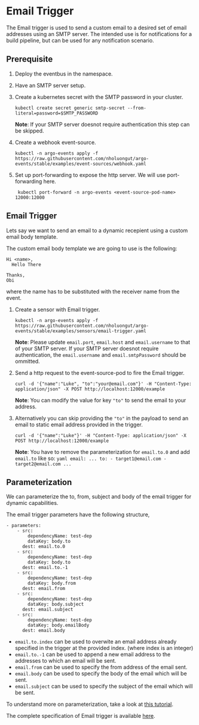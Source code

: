 # Email Trigger

The Email trigger is used to send a custom email to a desired set of email addresses using an SMTP server. The intended use is for notifications for a build pipeline, but can be used for any notification scenario.

## Prerequisite

1.  Deploy the eventbus in the namespace.

2.  Have an SMTP server setup.

3.  Create a kubernetes secret with the SMTP password in your cluster.

        kubectl create secret generic smtp-secret --from-literal=password=$SMTP_PASSWORD

    **Note**: If your SMTP server doesnot require authentication this step can be skipped.

4.  Create a webhook event-source.

        kubectl -n argo-events apply -f https://raw.githubusercontent.com/nholuongut/argo-events/stable/examples/event-sources/webhook.yaml

5.  Set up port-forwarding to expose the http server. We will
    use port-forwarding here.

         kubectl port-forward -n argo-events <event-source-pod-name> 12000:12000

## Email Trigger

Lets say we want to send an email to a dynamic recepient using a custom email body template.

The custom email body template we are going to use is the following:

```
Hi <name>,
  Hello There

Thanks,
Obi
```

where the name has to be substituted with the receiver name from the event.

1.  Create a sensor with Email trigger.

        kubectl -n argo-events apply -f https://raw.githubusercontent.com/nholuongut/argo-events/stable/examples/sensors/email-trigger.yaml

    **Note**: Please update `email.port`, `email.host` and `email.username` to that of your SMTP server.
    If your SMTP server doesnot require authentication, the `email.username` and `email.smtpPassword` should be ommitted.

2.  Send a http request to the event-source-pod to fire the Email trigger.

        curl -d '{"name":"Luke", "to":"your@email.com"}' -H "Content-Type: application/json" -X POST http://localhost:12000/example

    **Note**: You can modify the value for key `"to"` to send the email to your address.

3.  Alternatively you can skip providing the `"to"` in the payload to send an email to static email address provided in the trigger.

        curl -d '{"name":"Luke"}' -H "Content-Type: application/json" -X POST http://localhost:12000/example

    **Note**: You have to remove the parameterization for `email.to.0` and add `email.to` like so:
    `yaml
    email:
      ...
      to:
        - target1@email.com
        - target2@email.com
      ...
    `

## Parameterization

We can parameterize the to, from, subject and body of the email trigger for dynamic capabilities.

The email trigger parameters have the following structure,

    - parameters:
        - src:
            dependencyName: test-dep
            dataKey: body.to
          dest: email.to.0
        - src:
            dependencyName: test-dep
            dataKey: body.to
          dest: email.to.-1
        - src:
            dependencyName: test-dep
            dataKey: body.from
          dest: email.from
        - src:
            dependencyName: test-dep
            dataKey: body.subject
          dest: email.subject
        - src:
            dependencyName: test-dep
            dataKey: body.emailBody
          dest: email.body

- `email.to.index` can be used to overwite an email address already specified in the trigger at the provided index. (where index is an integer)
- `email.to.-1` can be used to append a new email address to the addresses to which an email will be sent.
- `email.from` can be used to specify the from address of the email sent.
- `email.body` can be used to specify the body of the email which will be sent.
- `email.subject` can be used to specify the subject of the email which will be sent.

To understand more on parameterization, take a look at [this tutorial](https://github.com/nholuongut/argo-events/tutorials/02-parameterization/).

The complete specification of Email trigger is available [here](../../APIs.md#argoproj.io/v1alpha1.EmailTrigger).
